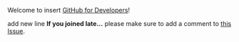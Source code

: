 Welcome to  insert [GitHub for Developers](https://training.github.com/classes/developers/)!

add new line
**If you joined late...** please make sure to add a comment to [this Issue](https://github.com/githubteacher/github-for-developers-sept-2015/issues/1).
